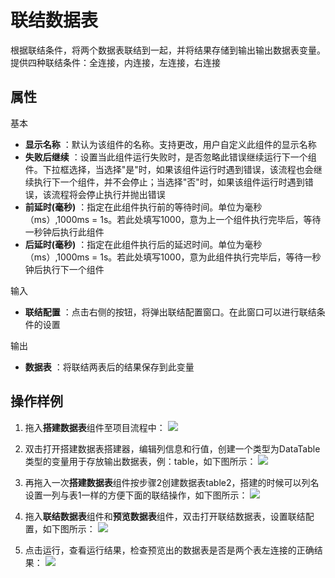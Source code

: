 # 联结数据表

根据联结条件，将两个数据表联结到一起，并将结果存储到输出输出数据表变量。提供四种联结条件：全连接，内连接，左连接，右连接

## 属性
基本
- **显示名称** ：默认为该组件的名称。支持更改，用户自定义此组件的显示名称
- **失败后继续** ：设置当此组件运行失败时，是否忽略此错误继续运行下一个组件。下拉框选择，当选择"是"时，如果该组件运行时遇到错误，该流程也会继续执行下一个组件，并不会停止；当选择"否"时，如果该组件运行时遇到错误，该流程将会停止执行并抛出错误
- **前延时(毫秒)** ：指定在此组件执行前的等待时间。单位为毫秒（ms）,1000ms = 1s。若此处填写1000，意为上一个组件执行完毕后，等待一秒钟后执行此组件
- **后延时(毫秒)** ：指定在此组件执行后的延迟时间。单位为毫秒（ms）,1000ms = 1s。若此处填写1000，意为此组件执行完毕后，等待一秒钟后执行下一个组件


输入
- **联结配置** ：点击右侧的按钮，将弹出联结配置窗口。在此窗口可以进行联结条件的设置

输出
- **数据表** ：将联结两表后的结果保存到此变量

## 操作样例

1. 拖入**搭建数据表**组件至项目流程中：
![](https://docimages.blob.core.chinacloudapi.cn/images/Activities/BulidDataTable20201224.png)

2. 双击打开搭建数据表搭建器，编辑列信息和行值，创建一个类型为DataTable类型的变量用于存放输出数据表，例：table，如下图所示：
![](https://docimages.blob.core.chinacloudapi.cn/images/Activities/BulidDataTable2020122402.png)

3. 再拖入一次**搭建数据表**组件按步骤2创建数据表table2，搭建的时候可以列名设置一列与表1一样的方便下面的联结操作，如下图所示：
![](https://docimages.blob.core.chinacloudapi.cn/images/Activities/JoinDataTable20201225.png)

4. 拖入**联结数据表**组件和**预览数据表**组件，双击打开联结数据表，设置联结配置，如下图所示：
![](https://docimages.blob.core.chinacloudapi.cn/images/Activities/JoinDataTable2020122502.png)

5. 点击运行，查看运行结果，检查预览出的数据表是否是两个表左连接的正确结果：
![](https://docimages.blob.core.chinacloudapi.cn/images/Activities/JoinDataTable2020122503.png)


